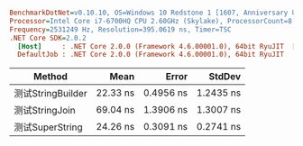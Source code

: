 ``` ini

BenchmarkDotNet=v0.10.10, OS=Windows 10 Redstone 1 [1607, Anniversary Update] (10.0.14393.1770)
Processor=Intel Core i7-6700HQ CPU 2.60GHz (Skylake), ProcessorCount=8
Frequency=2531249 Hz, Resolution=395.0619 ns, Timer=TSC
.NET Core SDK=2.0.2
  [Host]     : .NET Core 2.0.0 (Framework 4.6.00001.0), 64bit RyuJIT  [AttachedDebugger]
  DefaultJob : .NET Core 2.0.0 (Framework 4.6.00001.0), 64bit RyuJIT


```
|          Method |     Mean |     Error |    StdDev |
|---------------- |---------:|----------:|----------:|
| 测试StringBuilder | 22.33 ns | 0.4956 ns | 1.2435 ns |
|    测试StringJoin | 69.04 ns | 1.3906 ns | 1.3007 ns |
|   测试SuperString | 24.26 ns | 0.3091 ns | 0.2741 ns |
